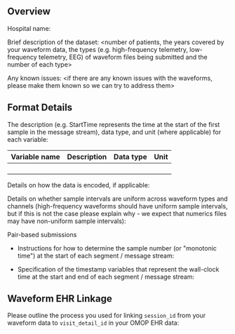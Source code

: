 ## Overview

Hospital name:

Brief description of the dataset: <number of patients, the years covered by your waveform data, the types (e.g. high-frequency telemetry, low-frequency telemetry, EEG) of waveform files being submitted and the number of each type>

Any known issues: <if there are any known issues with the waveforms, please make them known so we can try to address them>


<!-- Uncomment and fill this out if you manipulated your waveform data to handle gaps and overlaps
## Gaps and Overlaps

Were you able to differentiate between gaps due to missing data and other types of gaps (e.g. a gap due to a clock resync)?

Describe how you modified your data for each gap type:
-->

## Format Details

The description (e.g. StartTime represents the time at the start of the first sample in the message stream), data type, and unit (where applicable) for each variable:

| Variable name | Description                           | Data type | Unit |
|---------------|---------------------------------------|-----------|------|
|               |                                       |           |      |
|               |                                       |           |      |
|               |                                       |           |      |
|               |                                       |           |      |


Details on how the data is encoded, if applicable:

Details on whether sample intervals are uniform across waveform types and channels (high-frequency waveforms should have uniform sample intervals, but if this is not the case please explain why - we expect that numerics files may have non-uniform sample intervals):

Pair-based submissions
- Instructions for how to determine the sample number (or "monotonic time") at the start of each segment / message stream:

- Specification of the timestamp variables that represent the wall-clock time at the start and end of each segment / message stream:

## Waveform EHR Linkage  
      
Please outline the process you used for linking `session_id` from your waveform data to `visit_detail_id` in your OMOP EHR data: